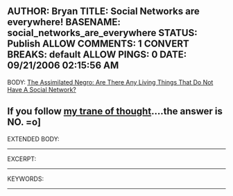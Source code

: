 AUTHOR: Bryan
TITLE: Social Networks are everywhere!
BASENAME: social_networks_are_everywhere
STATUS: Publish
ALLOW COMMENTS: 1
CONVERT BREAKS: __default__
ALLOW PINGS: 0
DATE: 09/21/2006 02:15:56 AM
-----
BODY:
<a title="The Assimilated Negro: Are There Any Living Things That Do Not Have A Social Network?" href="http://theassimilatednegro.blogspot.com/2006/09/are-there-any-living-things-that-do.html">The Assimilated Negro: Are There Any Living Things That Do Not Have A Social Network?</a>

If you follow <a href="http://www.leftsider.com/leftsider/archives/2006/09/my_network_vehi_1.htm">my trane of thought</a>....the answer is NO. =o]
-----
EXTENDED BODY:

-----
EXCERPT:

-----
KEYWORDS:

-----


